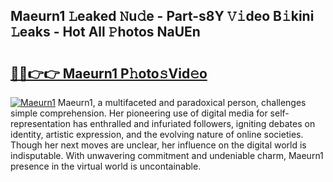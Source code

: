 ## Maeurn1 𝙻eaked 𝙽u𝚍e - Part-s8Y 𝚅𝚒deo B𝚒kini 𝙻eaks - Hot All 𝙿hotos NaUEn

# <h2><a href="http://ld5dc3.urlbe.top/?page=Maeurn1">🔗🔗👉👉 Maeurn1 P𝚑oto𝚜Vid𝚎o</a></h2>

[![Maeurn1](https://i.imgur.com/eBuTRDB.gif)](http://ld5dc3.urlbe.top/?page=Maeurn1)
Maeurn1, a multifaceted and paradoxical person, challenges simple comprehension. Her pioneering use of digital media for self-representation has enthralled and infuriated followers, igniting debates on identity, artistic expression, and the evolving nature of online societies. Though her next moves are unclear, her influence on the digital world is indisputable. With unwavering commitment and undeniable charm, Maeurn1 presence in the virtual world is uncontainable.
